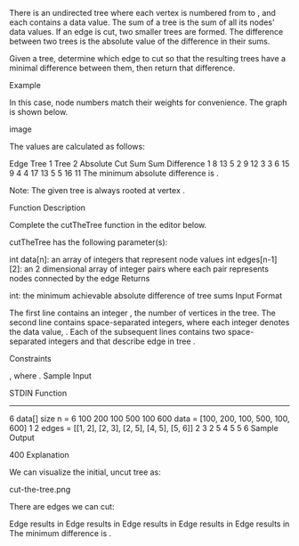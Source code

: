 There is an undirected tree where each vertex is numbered from  to , and each contains a data value. The sum of a tree is the sum of all its nodes' data values. If an edge is cut, two smaller trees are formed. The difference between two trees is the absolute value of the difference in their sums.

Given a tree, determine which edge to cut so that the resulting trees have a minimal difference between them, then return that difference.

Example


In this case, node numbers match their weights for convenience. The graph is shown below.

image

The values are calculated as follows:

Edge    Tree 1  Tree 2  Absolute
Cut     Sum      Sum     Difference
1        8         13         5
2        9         12         3
3        6         15         9
4        4         17        13
5        5         16        11
The minimum absolute difference is .

Note: The given tree is always rooted at vertex .

Function Description

Complete the cutTheTree function in the editor below.

cutTheTree has the following parameter(s):

int data[n]: an array of integers that represent node values
int edges[n-1][2]: an 2 dimensional array of integer pairs where each pair represents nodes connected by the edge
Returns

int: the minimum achievable absolute difference of tree sums
Input Format

The first line contains an integer , the number of vertices in the tree.
The second line contains  space-separated integers, where each integer  denotes the  data value, .
Each of the  subsequent lines contains two space-separated integers  and  that describe edge  in tree .

Constraints

, where .
Sample Input

STDIN                       Function
-----                       --------
6                           data[] size n = 6
100 200 100 500 100 600     data = [100, 200, 100, 500, 100, 600]
1 2                         edges = [[1, 2], [2, 3], [2, 5], [4, 5], [5, 6]]
2 3
2 5
4 5
5 6
Sample Output

400
Explanation

We can visualize the initial, uncut tree as:

cut-the-tree.png

There are  edges we can cut:

Edge  results in 
Edge  results in 
Edge  results in 
Edge  results in 
Edge  results in 
The minimum difference is .